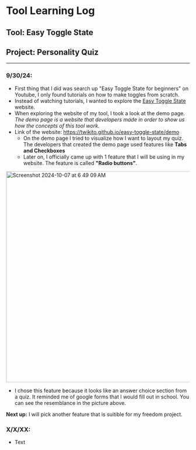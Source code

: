 # Tool Learning Log

## Tool: **Easy Toggle State**

## Project: **Personality Quiz**

---

### 9/30/24:
* First thing that I did was search up "Easy Toggle State for beginners" on Youtube, I only found tutorials on how to make toggles from scratch.
 * Instead of watching tutorials, I wanted to explore the <a href = "https://twikito.github.io/easy-toggle-state/" > Easy Toggle State </a> website.
* When exploring the website of my tool, I took a look at the demo page. _The demo page is a website that developers made in order to show us how the concepts of this tool work._
* Link of the website: https://twikito.github.io/easy-toggle-state/demo 
  * On the demo page I tried to visualize how I want to layout my quiz. The developers that created the demo page used features like **Tabs and Checkboxes**  
  * Later on, I officially came up with 1 feature that I will be using in my website. The feature is called **"Radio buttons"**. 
<img width="577" alt="Screenshot 2024-10-07 at 6 49 09 AM" src="https://github.com/user-attachments/assets/e721d6d5-acbe-4d72-bfa8-2551d9342264">

* I chose this feature because it looks like an answer choice section from a quiz. It reminded me of google forms that I would fill out in school. You can see the resemblance in the picture above. 






**Next up:** I will pick another feature that is suitible for my freedom project. 



### X/X/XX:
* Text


<!-- 
* Links you used today (websites, videos, etc)
* Things you tried, progress you made, etc
* Challenges, a-ha moments, etc
* Questions you still have
* What you're going to try next
-->
